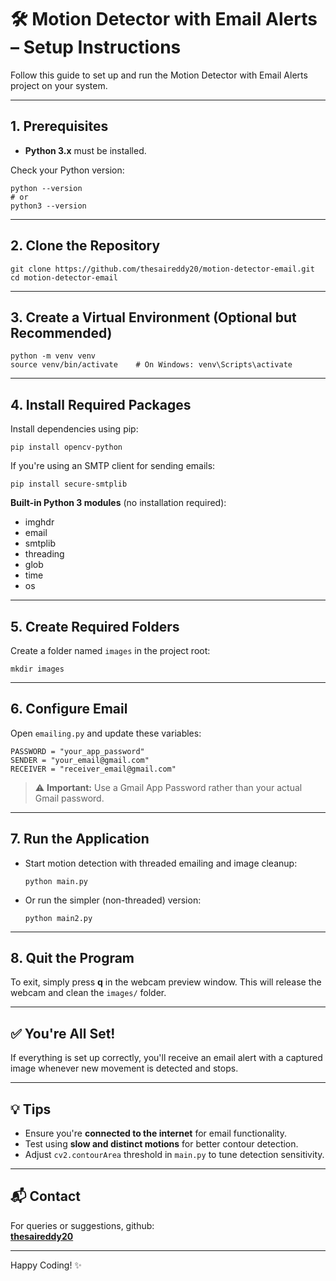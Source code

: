 # 🛠️ Motion Detector with Email Alerts – Setup Instructions

Follow this guide to set up and run the Motion Detector with Email Alerts project on your system.

---

## 1. Prerequisites

- **Python 3.x** must be installed.

Check your Python version:

```
python --version
# or
python3 --version
```

---

## 2. Clone the Repository

```
git clone https://github.com/thesaireddy20/motion-detector-email.git
cd motion-detector-email
```

---

## 3. Create a Virtual Environment (Optional but Recommended)

```
python -m venv venv
source venv/bin/activate    # On Windows: venv\Scripts\activate
```

---

## 4. Install Required Packages

Install dependencies using pip:

```
pip install opencv-python
```

If you're using an SMTP client for sending emails:

```
pip install secure-smtplib
```

**Built-in Python 3 modules** (no installation required):

- imghdr
- email
- smtplib
- threading
- glob
- time
- os

---

## 5. Create Required Folders

Create a folder named `images` in the project root:

```
mkdir images
```

---

## 6. Configure Email

Open `emailing.py` and update these variables:

```
PASSWORD = "your_app_password"
SENDER = "your_email@gmail.com"
RECEIVER = "receiver_email@gmail.com"
```

> ⚠️ **Important:** Use a Gmail App Password rather than your actual Gmail password.

---

## 7. Run the Application

- Start motion detection with threaded emailing and image cleanup:

    ```
    python main.py
    ```

- Or run the simpler (non-threaded) version:

    ```
    python main2.py
    ```

---

## 8. Quit the Program

To exit, simply press **q** in the webcam preview window. This will release the webcam and clean the `images/` folder.

---

## ✅ You're All Set!

If everything is set up correctly, you'll receive an email alert with a captured image whenever new movement is detected and stops.

---

## 💡 Tips

- Ensure you're **connected to the internet** for email functionality.
- Test using **slow and distinct motions** for better contour detection.
- Adjust `cv2.contourArea` threshold in `main.py` to tune detection sensitivity.

---

## 📬 Contact

For queries or suggestions, github:  
**[thesaireddy20](https://github.com/thesaireddy20)**

---

Happy Coding! ✨
